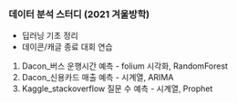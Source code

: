 ### 데이터 분석 스터디 (2021 겨울방학)

- 딥러닝 기초 정리
- 데이콘/캐글 종료 대회 연습

1. Dacon_버스 운행시간 예측 - folium 시각화, RandomForest
2. Dacon_신용카드 매출 예측 - 시계열, ARIMA
3. Kaggle_stackoverflow 질문 수 예측 - 시계열, Prophet
